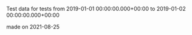 Test data for tests
from 2019-01-01 00:00:00.000+00:00 to 2019-01-02 00:00:00.000+00:00

made on 2021-08-25